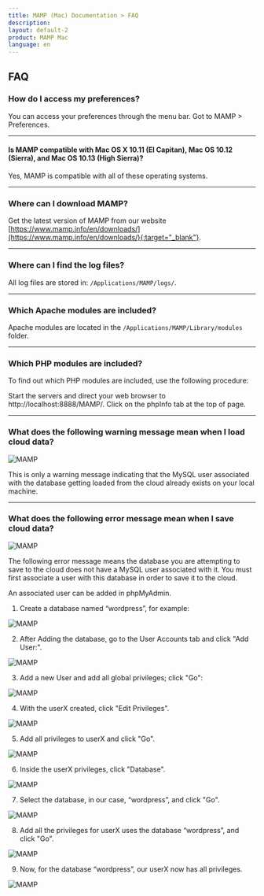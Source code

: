 ```yaml
---
title: MAMP (Mac) Documentation > FAQ
description: 
layout: default-2
product: MAMP Mac
language: en
---
```


## FAQ

### How do I access my preferences?

You can access your preferences through the menu bar. Got to MAMP > Preferences. 

---

#### Is MAMP compatible with Mac OS X 10.11 (El Capitan), Mac OS 10.12 (Sierra), and Mac OS 10.13 (High Sierra)?

Yes, MAMP is compatible with all of these operating systems. 

---

### Where can I download MAMP?

Get the latest version of MAMP from our website [https://www.mamp.info/en/downloads/](https://www.mamp.info/en/downloads/){:target="_blank"}.

---

### Where can I find the log files?

All log files are stored in: `/Applications/MAMP/logs/`.

---

### Which Apache modules are included?

Apache modules are located in the `/Applications/MAMP/Library/modules` folder.

---

### Which PHP modules are included?

To find out which PHP modules are included, use the following procedure:

Start the servers and direct your web browser to http://localhost:8888/MAMP/.
Click on the phpInfo tab at the top of page.

---

<a name="cloud"> </a>

### What does the following warning message mean when I load cloud data?

![MAMP](/en/MAMP-Mac/FAQ/DatabaseWarning.png)

This is only a warning message indicating that the MySQL user associated with the database getting loaded from the cloud already exists on your local machine.

---

### What does the following error message mean when I save cloud data?

![MAMP](/en/MAMP-Mac/FAQ/DatabaseError.png)

The following error message means the database you are attempting to save to the cloud does not have a MySQL user associated with it. You must first associate a user with this database in order to save it to the cloud. 

An associated user can be added in phpMyAdmin.


1) Create a database named “wordpress”, for example:

![MAMP](/en/MAMP-Mac/FAQ/step1.png)

2) After Adding the database, go to the User Accounts tab and click "Add User:".

![MAMP](/en/MAMP-Mac/FAQ/step2.png)

3) Add a new User and add all global privileges; click "Go":

![MAMP](/en/MAMP-Mac/FAQ/step3.png)

4) With the userX created, click "Edit Privileges".

![MAMP](/en/MAMP-Mac/FAQ/step4.png)

5) Add all privileges to userX and click "Go".

![MAMP](/en/MAMP-Mac/FAQ/step5.png)

6) Inside the userX privileges, click "Database".

![MAMP](/en/MAMP-Mac/FAQ/step6.png)

7) Select the database, in our case, “wordpress”, and click "Go".

![MAMP](/en/MAMP-Mac/FAQ/step7.png)

8) Add all the privileges for userX uses the database “wordpress”, and click "Go".

![MAMP](/en/MAMP-Mac/FAQ/step8.png)
 
9) Now, for the database “wordpress”, our userX now has all privileges.

![MAMP](/en/MAMP-Mac/FAQ/step9.png)

